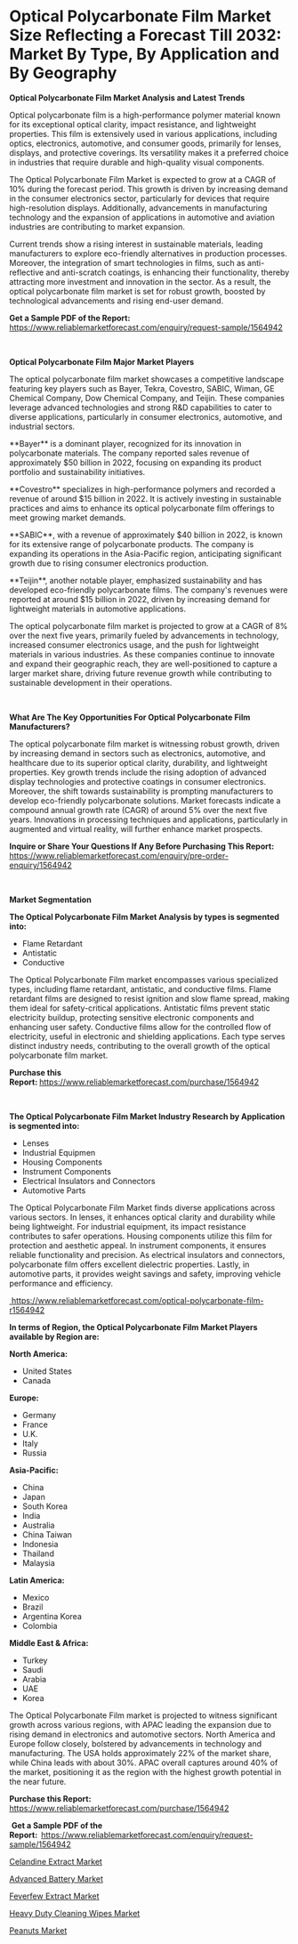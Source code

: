 <p><h1>Optical Polycarbonate Film Market Size Reflecting a Forecast Till 2032: Market By Type, By Application and By Geography</h1></p><p><strong>Optical Polycarbonate Film Market Analysis and Latest Trends</strong></p>
<p><p>Optical polycarbonate film is a high-performance polymer material known for its exceptional optical clarity, impact resistance, and lightweight properties. This film is extensively used in various applications, including optics, electronics, automotive, and consumer goods, primarily for lenses, displays, and protective coverings. Its versatility makes it a preferred choice in industries that require durable and high-quality visual components.</p><p>The Optical Polycarbonate Film Market is expected to grow at a CAGR of 10% during the forecast period. This growth is driven by increasing demand in the consumer electronics sector, particularly for devices that require high-resolution displays. Additionally, advancements in manufacturing technology and the expansion of applications in automotive and aviation industries are contributing to market expansion. </p><p>Current trends show a rising interest in sustainable materials, leading manufacturers to explore eco-friendly alternatives in production processes. Moreover, the integration of smart technologies in films, such as anti-reflective and anti-scratch coatings, is enhancing their functionality, thereby attracting more investment and innovation in the sector. As a result, the optical polycarbonate film market is set for robust growth, boosted by technological advancements and rising end-user demand.</p></p>
<p><strong>Get a Sample PDF of the Report:&nbsp;</strong> <a href="https://www.reliablemarketforecast.com/enquiry/request-sample/1564942?utm_campaign=2245&utm_medium=2&utm_source=Github&utm_content=ia&utm_term=30012025&utm_id=optical-polycarbonate-film">https://www.reliablemarketforecast.com/enquiry/request-sample/1564942</a></p>
<p>&nbsp;</p>
<p><strong>Optical Polycarbonate Film Major Market Players</strong></p>
<p><p>The optical polycarbonate film market showcases a competitive landscape featuring key players such as Bayer, Tekra, Covestro, SABIC, Wiman, GE Chemical Company, Dow Chemical Company, and Teijin. These companies leverage advanced technologies and strong R&D capabilities to cater to diverse applications, particularly in consumer electronics, automotive, and industrial sectors.</p><p>**Bayer** is a dominant player, recognized for its innovation in polycarbonate materials. The company reported sales revenue of approximately $50 billion in 2022, focusing on expanding its product portfolio and sustainability initiatives.</p><p>**Covestro** specializes in high-performance polymers and recorded a revenue of around $15 billion in 2022. It is actively investing in sustainable practices and aims to enhance its optical polycarbonate film offerings to meet growing market demands.</p><p>**SABIC**, with a revenue of approximately $40 billion in 2022, is known for its extensive range of polycarbonate products. The company is expanding its operations in the Asia-Pacific region, anticipating significant growth due to rising consumer electronics production.</p><p>**Teijin**, another notable player, emphasized sustainability and has developed eco-friendly polycarbonate films. The company's revenues were reported at around $15 billion in 2022, driven by increasing demand for lightweight materials in automotive applications.</p><p>The optical polycarbonate film market is projected to grow at a CAGR of 8% over the next five years, primarily fueled by advancements in technology, increased consumer electronics usage, and the push for lightweight materials in various industries. As these companies continue to innovate and expand their geographic reach, they are well-positioned to capture a larger market share, driving future revenue growth while contributing to sustainable development in their operations.</p></p>
<p>&nbsp;</p>
<p><strong>What Are The Key Opportunities For Optical Polycarbonate Film Manufacturers?</strong></p>
<p><p>The optical polycarbonate film market is witnessing robust growth, driven by increasing demand in sectors such as electronics, automotive, and healthcare due to its superior optical clarity, durability, and lightweight properties. Key growth trends include the rising adoption of advanced display technologies and protective coatings in consumer electronics. Moreover, the shift towards sustainability is prompting manufacturers to develop eco-friendly polycarbonate solutions. Market forecasts indicate a compound annual growth rate (CAGR) of around 5% over the next five years. Innovations in processing techniques and applications, particularly in augmented and virtual reality, will further enhance market prospects.</p></p>
<p><strong>Inquire or Share Your Questions If Any Before Purchasing This Report:</strong> <a href="https://www.reliablemarketforecast.com/enquiry/pre-order-enquiry/1564942?utm_campaign=2245&utm_medium=2&utm_source=Github&utm_content=ia&utm_term=30012025&utm_id=optical-polycarbonate-film">https://www.reliablemarketforecast.com/enquiry/pre-order-enquiry/1564942</a></p>
<p>&nbsp;</p>
<p><strong>Market Segmentation</strong></p>
<p><strong>The Optical Polycarbonate Film Market Analysis by types is segmented into:</strong></p>
<p><ul><li>Flame Retardant</li><li>Antistatic</li><li>Conductive</li></ul></p>
<p><p>The Optical Polycarbonate Film market encompasses various specialized types, including flame retardant, antistatic, and conductive films. Flame retardant films are designed to resist ignition and slow flame spread, making them ideal for safety-critical applications. Antistatic films prevent static electricity buildup, protecting sensitive electronic components and enhancing user safety. Conductive films allow for the controlled flow of electricity, useful in electronic and shielding applications. Each type serves distinct industry needs, contributing to the overall growth of the optical polycarbonate film market.</p></p>
<p><strong>Purchase this Report:&nbsp;</strong><a href="https://www.reliablemarketforecast.com/purchase/1564942?utm_campaign=2245&utm_medium=2&utm_source=Github&utm_content=ia&utm_term=30012025&utm_id=optical-polycarbonate-film">https://www.reliablemarketforecast.com/purchase/1564942</a></p>
<p>&nbsp;</p>
<p><strong>The Optical Polycarbonate Film Market Industry Research by Application is segmented into:</strong></p>
<p><ul><li>Lenses</li><li>Industrial Equipmen</li><li>Housing Components</li><li>Instrument Components</li><li>Electrical Insulators and Connectors</li><li>Automotive Parts</li></ul></p>
<p><p>The Optical Polycarbonate Film Market finds diverse applications across various sectors. In lenses, it enhances optical clarity and durability while being lightweight. For industrial equipment, its impact resistance contributes to safer operations. Housing components utilize this film for protection and aesthetic appeal. In instrument components, it ensures reliable functionality and precision. As electrical insulators and connectors, polycarbonate film offers excellent dielectric properties. Lastly, in automotive parts, it provides weight savings and safety, improving vehicle performance and efficiency.</p></p>
<p><a href="https://www.reliablemarketforecast.com/optical-polycarbonate-film-r1564942?utm_campaign=2245&utm_medium=2&utm_source=Github&utm_content=ia&utm_term=30012025&utm_id=optical-polycarbonate-film">&nbsp;https://www.reliablemarketforecast.com/optical-polycarbonate-film-r1564942</a></p>
<p><strong>In terms of Region, the Optical Polycarbonate Film Market Players available by Region are:</strong></p>
<p>
    <p> <strong> North America: </strong>
        <ul>
            <li>United States</li>
            <li>Canada</li>
        </ul>
        </p> 
    <p> <strong> Europe: </strong>
        <ul>
            <li>Germany</li>
            <li>France</li>
            <li>U.K.</li>
            <li>Italy</li>
            <li>Russia</li>
        </ul>
        </p> 
    <p> <strong> Asia-Pacific: </strong>
        <ul>
            <li>China</li>
            <li>Japan</li>
            <li>South Korea</li>
            <li>India</li>
            <li>Australia</li>
            <li>China Taiwan</li>
            <li>Indonesia</li>
            <li>Thailand</li>
            <li>Malaysia</li>
        </ul>
        </p> 
    <p> <strong> Latin America: </strong>
        <ul>
            <li>Mexico</li>
            <li>Brazil</li>
            <li>Argentina Korea</li>
            <li>Colombia</li>
        </ul>
        </p> 
    <p> <strong> Middle East & Africa: </strong>
        <ul>
            <li>Turkey</li>
            <li>Saudi</li>
            <li>Arabia</li>
            <li>UAE</li>
            <li>Korea</li>
        </ul>
    </p>
    </p>
<p><p>The Optical Polycarbonate Film market is projected to witness significant growth across various regions, with APAC leading the expansion due to rising demand in electronics and automotive sectors. North America and Europe follow closely, bolstered by advancements in technology and manufacturing. The USA holds approximately 22% of the market share, while China leads with about 30%. APAC overall captures around 40% of the market, positioning it as the region with the highest growth potential in the near future.</p></p>
<p><strong>Purchase this Report: </strong><a href="https://www.reliablemarketforecast.com/purchase/1564942?utm_campaign=2245&utm_medium=2&utm_source=Github&utm_content=ia&utm_term=30012025&utm_id=optical-polycarbonate-film">https://www.reliablemarketforecast.com/purchase/1564942</a></p>
<p>&nbsp;<strong>Get a Sample PDF of the Report:&nbsp;&nbsp;</strong><a href="https://www.reliablemarketforecast.com/enquiry/request-sample/1564942?utm_campaign=2245&utm_medium=2&utm_source=Github&utm_content=ia&utm_term=30012025&utm_id=optical-polycarbonate-film">https://www.reliablemarketforecast.com/enquiry/request-sample/1564942</a></p>
<p><strong></strong></p>
<p><p><a href="https://github.com/peddicehle/Market-Research-Report-List-1/blob/main/celandine-extract-market.md?utm_campaign=2245&utm_medium=2&utm_source=Github&utm_content=ia&utm_term=30012025&utm_id=optical-polycarbonate-film">Celandine Extract Market</a></p><p><a href="https://www.linkedin.com/pulse/advanced-battery-market-research-sales-establishments-employment-srz0f?utm_campaign=2245&utm_medium=2&utm_source=Github&utm_content=ia&utm_term=30012025&utm_id=optical-polycarbonate-film">Advanced Battery Market</a></p><p><a href="https://github.com/njockebogris/Market-Research-Report-List-1/blob/main/feverfew-extract-market.md?utm_campaign=2245&utm_medium=2&utm_source=Github&utm_content=ia&utm_term=30012025&utm_id=optical-polycarbonate-film">Feverfew Extract Market</a></p><p><a href="https://www.linkedin.com/pulse/key-trends-driving-heavy-duty-cleaning-wipes-market-wv12c?utm_campaign=2245&utm_medium=2&utm_source=Github&utm_content=ia&utm_term=30012025&utm_id=optical-polycarbonate-film">Heavy Duty Cleaning Wipes Market</a></p><p><a href="https://www.linkedin.com/pulse/peanuts-market-future-analysis-its-size-technology-development-o5n7f?utm_campaign=2245&utm_medium=2&utm_source=Github&utm_content=ia&utm_term=30012025&utm_id=optical-polycarbonate-film">Peanuts Market</a></p></p>